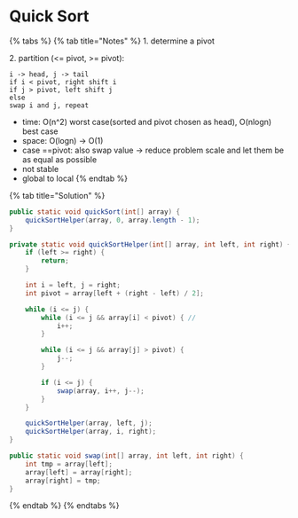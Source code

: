 # Quick Sort

{% tabs %}
{% tab title="Notes" %}
1\. determine a pivot&#x20;

2\. partition (<= pivot, >= pivot):

```
i -> head, j -> tail
if i < pivot, right shift i
if j > pivot, left shift j
else 
swap i and j, repeat
```

* time: O(n^2) worst case(sorted and pivot chosen as head), O(nlogn) best case
* space: O(logn) -> O(1)
* case ==pivot: also swap value -> reduce problem scale and let them be as equal as possible
* not stable
* global to local
{% endtab %}

{% tab title="Solution" %}
```java
public static void quickSort(int[] array) {
	quickSortHelper(array, 0, array.length - 1);
}

private static void quickSortHelper(int[] array, int left, int right) {
	if (left >= right) {
		return;
	}

	int i = left, j = right;
	int pivot = array[left + (right - left) / 2];

	while (i <= j) {
		while (i <= j && array[i] < pivot) { // 
			i++;
		}

		while (i <= j && array[j] > pivot) {
			j--;
		}

		if (i <= j) {
			swap(array, i++, j--);
		}
	}

	quickSortHelper(array, left, j);
	quickSortHelper(array, i, right);
}

public static void swap(int[] array, int left, int right) {
	int tmp = array[left];
	array[left] = array[right];
	array[right] = tmp;
}
```
{% endtab %}
{% endtabs %}
